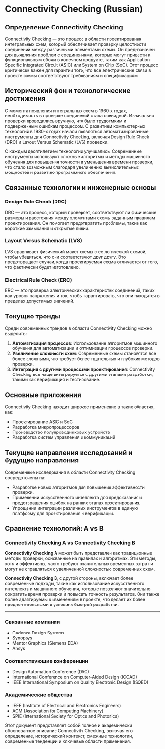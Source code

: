 # Connectivity Checking (Russian)

## Определение Connectivity Checking

Connectivity Checking — это процесс в области проектирования интегральных схем, который обеспечивает проверку целостности соединений между различными элементами схемы. Он предназначен для выявления проблем с соединениями, которые могут привести к функциональным сбоям в конечном продукте, таким как Application Specific Integrated Circuit (ASIC) или System on Chip (SoC). Этот процесс критически важен для гарантии того, что все электрические связи в проекте схемы соответствуют требованиям и спецификациям.

## Исторический фон и технологические достижения

С момента появления интегральных схем в 1960-х годах, необходимость в проверке соединений стала очевидной. Изначально проверки проводились вручную, что было трудоемким и подверженным ошибкам процессом. С развитием компьютерных технологий в 1980-х годах начали появляться автоматизированные инструменты для Connectivity Checking, включая Design Rule Check (DRC) и Layout Versus Schematic (LVS) проверки.

С каждым десятилетием технологии улучшались. Современные инструменты используют сложные алгоритмы и методы машинного обучения для повышения точности и уменьшения времени проверки, что стало возможным благодаря увеличению вычислительных мощностей и развитию программного обеспечения.

## Связанные технологии и инженерные основы

### Design Rule Check (DRC)

DRC — это процесс, который проверяет, соответствуют ли физические размеры и расстояния между элементами схемы заданным правилам проектирования. Он помогает предотвратить проблемы, такие как короткие замыкания и открытые линии.

### Layout Versus Schematic (LVS)

LVS сравнивает физический макет схемы с ее логической схемой, чтобы убедиться, что они соответствуют друг другу. Это предотвращает случаи, когда проектируемая схема отличается от того, что фактически будет изготовлено.

### Electrical Rule Check (ERC)

ERC — это проверка электрических характеристик соединений, таких как уровни напряжения и ток, чтобы гарантировать, что они находятся в пределах допустимых значений.

## Текущие тренды

Среди современных трендов в области Connectivity Checking можно выделить:

1. **Автоматизация процессов**: Использование алгоритмов машинного обучения для автоматизации и оптимизации процессов проверки.
2. **Увеличение сложности схем**: Современные схемы становятся все более сложными, что требует более тщательных и глубоких методов проверки.
3. **Интеграция с другими процессами проектирования**: Connectivity Checking все чаще интегрируется с другими этапами разработки, такими как верификация и тестирование.

## Основные приложения

Connectivity Checking находит широкое применение в таких областях, как:

- Проектирование ASIC и SoC
- Разработка микропроцессоров
- Производство полупроводниковых устройств
- Разработка систем управления и коммуникаций

## Текущие направления исследований и будущие направления

Современные исследования в области Connectivity Checking сосредоточены на:

- Разработке новых алгоритмов для повышения эффективности проверки.
- Применении искусственного интеллекта для предсказания и предотвращения ошибок на ранних этапах проектирования.
- Упрощении интеграции различных инструментов в единую платформу для проектирования и верификации.

## Сравнение технологий: A vs B

### Connectivity Checking A vs Connectivity Checking B

**Connectivity Checking A** может быть представлен как традиционные методы проверки, основанные на правилах и алгоритмах. Эти методы, хотя и эффективны, часто требуют значительных временных затрат и могут не справляться с увеличенной сложностью современных схем.

**Connectivity Checking B**, с другой стороны, включает более современные подходы, такие как использование искусственного интеллекта и машинного обучения, которые позволяют значительно сократить время проверки и повысить точность результатов. Они также более адаптируемы к изменениям в проекте, что делает их более предпочтительными в условиях быстрой разработки.

---

### Связанные компании

- Cadence Design Systems
- Synopsys
- Mentor Graphics (Siemens EDA)
- Ansys

### Соответствующие конференции

- Design Automation Conference (DAC)
- International Conference on Computer-Aided Design (ICCAD)
- IEEE International Symposium on Quality Electronic Design (ISQED)

### Академические общества

- IEEE (Institute of Electrical and Electronics Engineers)
- ACM (Association for Computing Machinery)
- SPIE (International Society for Optics and Photonics)

Этот документ представляет собой полное и академически обоснованное описание Connectivity Checking, включая его определение, исторический контекст, смежные технологии, современные тенденции и ключевые области применения.